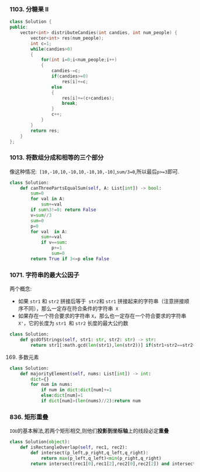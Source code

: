 ### 1103. 分糖果 II
```cpp
class Solution {
public:
    vector<int> distributeCandies(int candies, int num_people) {
        vector<int> res(num_people);
        int c=1;
        while(candies>0)
        {
            for(int i=0;i<num_people;i++)
            {
                candies-=c;
                if(candies>=0)
                    res[i]+=c;
                else
                {
                    res[i]+=(c+candies);
                    break;
                }
                c++;
            }
        }
        return res;
    }
};
```
### 1013. 将数组分成和相等的三个部分
像这种情况:`
[10,-10,10,-10,10,-10,10,-10]`,`sum/3=0`,所以最后`p>=3`即可.
```py
class Solution:
    def canThreePartsEqualSum(self, A: List[int]) -> bool:
        sum=0
        for val in A:
            sum+=val
        if sum%3!=0: return False
        v=sum//3
        sum=0
        p=0
        for val  in A:
            sum+=val
            if v==sum:
                p+=1
                sum=0
        return True if 3<=p else False
```
### 1071. 字符串的最大公因子
两个概念:
*   如果 `str1` 和 `str2` 拼接后等于` str2`和 `str1` 拼接起来的字符串（注意拼接顺序不同），那么一定存在符合条件的字符串` X`
*   如果存在一个符合要求的字符串 `X`，那么也一定存在一个符合要求的字符串` X'`，它的长度为 `str1 `和 `str2` 长度的最大公约数
```py
class Solution:
    def gcdOfStrings(self, str1: str, str2: str) -> str:
        return str1[:math.gcd(len(str1),len(str2))] if(str1+str2==str2+str1) else ""
```
169. 多数元素
```py
class Solution:
    def majorityElement(self, nums: List[int]) -> int:
        dict={}
        for num in nums:
            if num in dict:dict[num]+=1
            else:dict[num]=1
            if dict[num]>(len(nums)//2):return num
```
### 836. 矩形重叠
`IOU`的基本解法,若两个矩形相交,则他们**投影到坐标轴**上的线段必定**重叠**
```py
class Solution(object):
    def isRectangleOverlap(self, rec1, rec2):
        def intersect(p_left,p_right,q_left,q_right):
            return max(p_left,q_left)<min(p_right,q_right)
        return intersect(rec1[0],rec1[2],rec2[0],rec2[2]) and intersect(rec1[1],rec1[3],rec2[1],rec2[3])
```